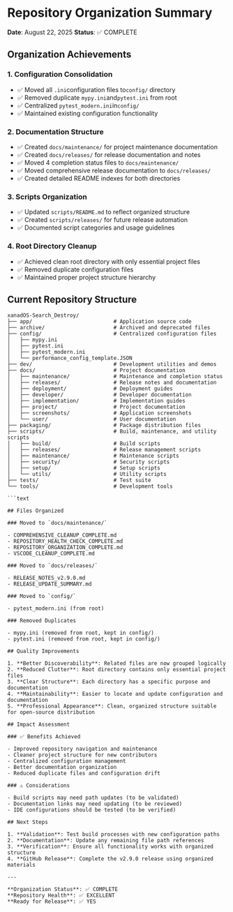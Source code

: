 # Repository Organization Summary

**Date**: August 22, 2025
**Status**: ✅ COMPLETE

## Organization Achievements

### 1. Configuration Consolidation

- ✅ Moved all `.ini`configuration files to`config/` directory
- ✅ Removed duplicate `mypy.ini`and`pytest.ini` from root
- ✅ Centralized `pytest_modern.ini`in`config/`
- ✅ Maintained existing configuration functionality

### 2. Documentation Structure

- ✅ Created `docs/maintenance/` for project maintenance documentation
- ✅ Created `docs/releases/` for release documentation and notes
- ✅ Moved 4 completion status files to `docs/maintenance/`
- ✅ Moved comprehensive release documentation to `docs/releases/`
- ✅ Created detailed README indexes for both directories

### 3. Scripts Organization

- ✅ Updated `scripts/README.md` to reflect organized structure
- ✅ Created `scripts/releases/` for future release automation
- ✅ Documented script categories and usage guidelines

### 4. Root Directory Cleanup

- ✅ Achieved clean root directory with only essential project files
- ✅ Removed duplicate configuration files
- ✅ Maintained proper project structure hierarchy

## Current Repository Structure

```text
xanadOS-Search_Destroy/
├── app/                          # Application source code
├── archive/                      # Archived and deprecated files
├── config/                       # Centralized configuration files
│   ├── mypy.ini
│   ├── pytest.ini
│   ├── pytest_modern.ini
│   └── performance_config_template.JSON
├── dev/                          # Development utilities and demos
├── docs/                         # Project documentation
│   ├── maintenance/              # Maintenance and completion status
│   ├── releases/                 # Release notes and documentation
│   ├── deployment/               # Deployment guides
│   ├── developer/                # Developer documentation
│   ├── implementation/           # Implementation guides
│   ├── project/                  # Project documentation
│   ├── screenshots/              # Application screenshots
│   └── user/                     # User documentation
├── packaging/                    # Package distribution files
├── scripts/                      # Build, maintenance, and utility scripts
│   ├── build/                    # Build scripts
│   ├── releases/                 # Release management scripts
│   ├── maintenance/              # Maintenance scripts
│   ├── security/                 # Security scripts
│   ├── setup/                    # Setup scripts
│   └── utils/                    # Utility scripts
├── tests/                        # Test suite
└── tools/                        # Development tools

```text

## Files Organized

### Moved to `docs/maintenance/`

- COMPREHENSIVE_CLEANUP_COMPLETE.md
- REPOSITORY_HEALTH_CHECK_COMPLETE.md
- REPOSITORY_ORGANIZATION_COMPLETE.md
- VSCODE_CLEANUP_COMPLETE.md

### Moved to `docs/releases/`

- RELEASE_NOTES_v2.9.0.md
- RELEASE_UPDATE_SUMMARY.md

### Moved to `config/`

- pytest_modern.ini (from root)

### Removed Duplicates

- mypy.ini (removed from root, kept in config/)
- pytest.ini (removed from root, kept in config/)

## Quality Improvements

1. **Better Discoverability**: Related files are now grouped logically
2. **Reduced Clutter**: Root directory contains only essential project files
3. **Clear Structure**: Each directory has a specific purpose and documentation
4. **Maintainability**: Easier to locate and update configuration and documentation
5. **Professional Appearance**: Clean, organized structure suitable for open-source distribution

## Impact Assessment

### ✅ Benefits Achieved

- Improved repository navigation and maintenance
- Cleaner project structure for new contributors
- Centralized configuration management
- Better documentation organization
- Reduced duplicate files and configuration drift

### ⚠️ Considerations

- Build scripts may need path updates (to be validated)
- Documentation links may need updating (to be reviewed)
- IDE configurations should be tested (to be verified)

## Next Steps

1. **Validation**: Test build processes with new configuration paths
2. **Documentation**: Update any remaining file path references
3. **Verification**: Ensure all functionality works with organized structure
4. **GitHub Release**: Complete the v2.9.0 release using organized materials

---

**Organization Status**: ✅ COMPLETE
**Repository Health**: ✅ EXCELLENT
**Ready for Release**: ✅ YES
